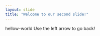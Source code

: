 ```yaml
---
layout: slide
title: "Welcome to our second slide!"
---
```

hellow-world
Use the left arrow to go back!
